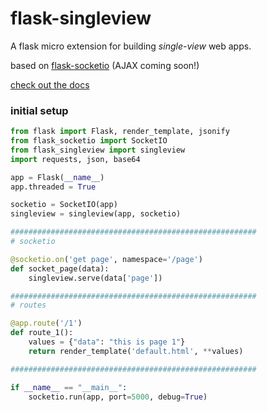 # flask-singleview
A flask micro extension for building *single-view* web apps.

based on [flask-socketio](https://flask-socketio.readthedocs.io/en/latest/) (AJAX coming soon!)

[check out the docs](https://harryparkdotio.github.io/flask-singleview/)

### initial setup
```python
from flask import Flask, render_template, jsonify
from flask_socketio import SocketIO
from flask_singleview import singleview
import requests, json, base64

app = Flask(__name__)
app.threaded = True

socketio = SocketIO(app)
singleview = singleview(app, socketio)

#######################################################
# socketio

@socketio.on('get page', namespace='/page')
def socket_page(data):
	singleview.serve(data['page'])

#######################################################
# routes

@app.route('/1')
def route_1():
	values = {"data": "this is page 1"}
	return render_template('default.html', **values)

#######################################################

if __name__ == "__main__":
	socketio.run(app, port=5000, debug=True)
```
